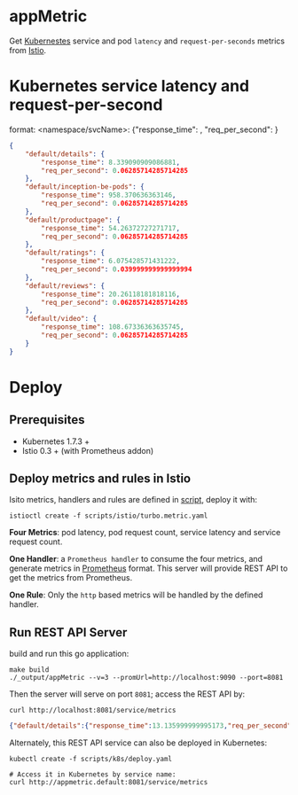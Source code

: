 # appMetric
Get [Kubernestes](https://kubernetes.io) service and pod `latency` and `request-per-seconds` metrics from [Istio](https://istio.io).

# Kubernetes service latency and request-per-second
format: <namespace/svcName>: {"response_time": <ms>, "req_per_second": <rps>}
  
```json
{
	"default/details": {
		"response_time": 8.339090909086881,
		"req_per_second": 0.06285714285714285
	},
	"default/inception-be-pods": {
		"response_time": 958.370636363146,
		"req_per_second": 0.06285714285714285
	},
	"default/productpage": {
		"response_time": 54.26372727271717,
		"req_per_second": 0.06285714285714285
	},
	"default/ratings": {
		"response_time": 6.075428571431222,
		"req_per_second": 0.039999999999999994
	},
	"default/reviews": {
		"response_time": 20.26118181818116,
		"req_per_second": 0.06285714285714285
	},
	"default/video": {
		"response_time": 108.67336363635745,
		"req_per_second": 0.06285714285714285
	}
}
```

# Deploy

## Prerequisites
* Kubernetes 1.7.3 +
* Istio 0.3 + (with Prometheus addon)

## Deploy metrics and rules in Istio
Isito metrics, handlers and rules are defined in [script](https://github.com/songbinliu/appMetric/blob/master/scripts/istio/turbo.metric.yaml), deploy it with:
```console
istioctl create -f scripts/istio/turbo.metric.yaml
```
**Four Metrics**: pod latency, pod request count, service latency and service request count.

**One Handler**: a `Prometheus handler` to consume the four metrics, and generate metrics in [Prometheus](https://prometheus.io) format. This server will provide REST API to get the metrics from Prometheus.

**One Rule**: Only the `http` based metrics will be handled by the defined handler.

## Run REST API Server
build and run this go application:
```console
make build
./_output/appMetric --v=3 --promUrl=http://localhost:9090 --port=8081
```

Then the server will serve on port `8081`; access the REST API by:
```console
curl http://localhost:8081/service/metrics
```
```json
{"default/details":{"response_time":13.135999999995173,"req_per_second":0.06285714285714285},"default/inception-be-pods":{"response_time":953.5242727268435,"req_per_second":0.06285714285714285},"default/productpage":{"response_time":76.38181818180617,"req_per_second":0.06285714285714285},"default/ratings":{"response_time":8.805875000001961,"req_per_second":0.04571428571428571},"default/reviews":{"response_time":28.504636363632844,"req_per_second":0.06285714285714285},"default/video":{"response_time":111.38272727271216,"req_per_second":0.06285714285714285}}
```

Alternately, this REST API service can also be deployed in Kubernetes:
```console
kubectl create -f scripts/k8s/deploy.yaml

# Access it in Kubernetes by service name:
curl http://appmetric.default:8081/service/metrics
```


